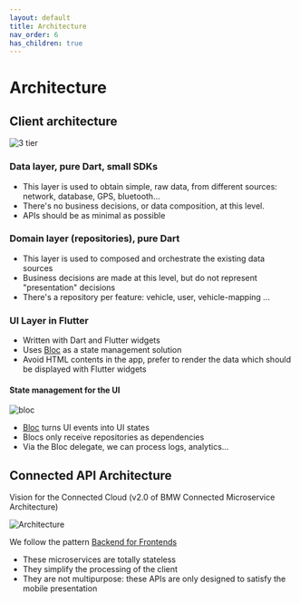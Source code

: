 ```yaml
---
layout: default
title: Architecture
nav_order: 6
has_children: true
---
```


# Architecture

## Client architecture

![3 tier]({{site.baseurl}}/assets/images/architecture/three_tier_arch.png)

### Data layer, pure Dart, small SDKs

- This layer is used to obtain simple, raw data, from different sources: network, database, GPS, bluetooth...
- There's no business decisions, or data composition, at this level.
- APIs should be as minimal as possible

### Domain layer (repositories), pure Dart

- This layer is used to composed and orchestrate the existing data sources
- Business decisions are made at this level, but do not represent "presentation" decisions
- There's a repository per feature: vehicle, user, vehicle-mapping ...

### UI Layer in Flutter

- Written with Dart and Flutter widgets
- Uses [Bloc](https://github.com/felangel/bloc) as a state management solution
- Avoid HTML contents in the app, prefer to render the data which should be displayed with Flutter widgets

#### State management for the UI

![bloc]({{site.baseurl}}/assets/images/architecture/bloc.png)

- [Bloc](https://github.com/felangel/bloc) turns UI events into UI states
- Blocs only receive repositories as dependencies
- Via the Bloc delegate, we can process logs, analytics...

## Connected API Architecture

Vision for the Connected Cloud (v2.0 of BMW Connected Microservice Architecture)

![Architecture]({{site.baseurl}}/assets/images/architecture/connected_api_architecture.png)

We follow the pattern [Backend for Frontends](https://samnewman.io/patterns/architectural/bff/)

- These microservices are totally stateless
- They simplify the processing of the client
- They are not multipurpose: these APIs are only designed to satisfy the mobile presentation
